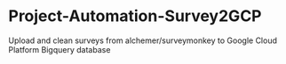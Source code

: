 # Project-Automation-Survey2GCP
Upload and clean surveys from alchemer/surveymonkey to Google Cloud Platform Bigquery database
